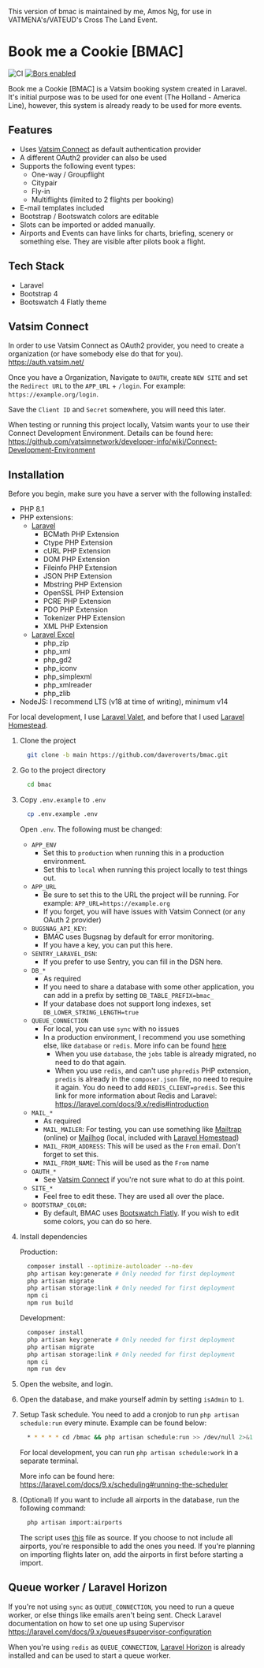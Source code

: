 This version of bmac is maintained by me, Amos Ng, for use in VATMENA's/VATEUD's Cross The Land Event.
# Book me a Cookie [BMAC]

![CI](https://github.com/daveroverts/bmac/workflows/CI/badge.svg) [![Bors enabled](https://bors.tech/images/badge_small.svg)](https://app.bors.tech/repositories/56570)


Book me a Cookie [BMAC] is a Vatsim booking system created in Laravel.
It's initial purpose was to be used for one event (The Holland - America Line),
however, this system is already ready to be used for more events.

## Features

- Uses [Vatsim Connect](https://vatsimnetwork.github.io/documentation/connect) as
  default authentication provider
- A different OAuth2 provider can also be used
- Supports the following event types:
  - One-way / Groupflight
  - Citypair
  - Fly-in
  - Multiflights (limited to 2 flights per booking)
- E-mail templates included
- Bootstrap / Bootswatch colors are editable
- Slots can be imported or added manually.
- Airports and Events can have links for charts, briefing, scenery or something else.
  They are visible after pilots book a flight.

## Tech Stack

- Laravel
- Bootstrap 4
- Bootswatch 4 Flatly theme

## Vatsim Connect

In order to use Vatsim Connect as OAuth2 provider, you need to create a
organization (or have somebody else do that for you). <https://auth.vatsim.net/>

Once you have a Organization, Navigate to `OAUTH`,
create `NEW SITE` and set the `Redirect URL` to the `APP_URL` + `/login`.
For example: `https://example.org/login`.

Save the `Client ID` and `Secret` somewhere, you will need this later.

When testing or running this project locally, Vatsim wants your to use their
Connect Development Environment. Details can be found here: <https://github.com/vatsimnetwork/developer-info/wiki/Connect-Development-Environment>

## Installation

Before you begin, make sure you have a server with the following installed:

- PHP 8.1
- PHP extensions:
  - [Laravel](https://laravel.com/docs/deployment)
    - BCMath PHP Extension
    - Ctype PHP Extension
    - cURL PHP Extension
    - DOM PHP Extension
    - Fileinfo PHP Extension
    - JSON PHP Extension
    - Mbstring PHP Extension
    - OpenSSL PHP Extension
    - PCRE PHP Extension
    - PDO PHP Extension
    - Tokenizer PHP Extension
    - XML PHP Extension
  - [Laravel Excel](https://docs.laravel-excel.com/3.1/getting-started/installation.html)
    - php_zip
    - php_xml
    - php_gd2
    - php_iconv
    - php_simplexml
    - php_xmlreader
    - php_zlib
- NodeJS: I recommend LTS (v18 at time of writing), minimum v14

For local development,
I use [Laravel Valet](https://laravel.com/docs/9.x/valet),
and before that I used [Laravel Homestead](https://laravel.com/docs/9.x/homestead).

1. Clone the project

   ```bash
     git clone -b main https://github.com/daveroverts/bmac.git
   ```

2. Go to the project directory

   ```bash
     cd bmac
   ```

3. Copy `.env.example` to `.env`

   ```bash
     cp .env.example .env
   ```

   Open `.env`. The following must be changed:

   - `APP_ENV`
     - Set this to `production` when running this in a production environment.
     - Set this to `local` when running this project locally to test things out.
   - `APP_URL`
     - Be sure to set this to the URL the project will be running. For example: ``APP_URL=https://example.org``
     - If you forget, you will have issues with Vatsim Connect (or any OAuth 2 provider)
   - `BUGSNAG_API_KEY`:
     - BMAC uses Bugsnag by default for error monitoring.
     - If you have a key, you can put this here.
   - `SENTRY_LARAVEL_DSN`:
     - If you prefer to use Sentry, you can fill in the DSN here.
   - `DB_*`
     - As required
     - If you need to share a database with some other application,
     you can add in a prefix by setting `DB_TABLE_PREFIX=bmac_`
     - If your database does not support long indexes, set `DB_LOWER_STRING_LENGTH=true`
   - `QUEUE_CONNECTION`
     - For local, you can use `sync` with no issues
     - In a production environment, I recommend you use something else,
     like `database` or `redis`. More info can be found [here](https://laravel.com/docs/9.x/queues)
       - When you use `database`, the `jobs` table is already migrated,
       no need to do that again.
       - When you use `redis`, and can't use `phpredis` PHP extension,
       `predis` is already in the `composer.json` file,
       no need to require it again. You do need to add `REDIS_CLIENT=predis`.
       See this link for more information about Redis and Laravel: <https://laravel.com/docs/9.x/redis#introduction>
   - `MAIL_*`
     - As required
     - `MAIL_MAILER`: For testing, you can use something like
     [Mailtrap](https://mailtrap.io/) (online) or
     [Mailhog](https://github.com/mailhog/MailHog)
     (local, included with [Laravel Homestead](https://laravel.com/docs/9.x/homestead))
     - `MAIL_FROM_ADDRESS`: This will be used as the `From` email.
     Don't forget to set this.
     - `MAIL_FROM_NAME`: This will be used as the `From` name
   - `OAUTH_*`
     - See [Vatsim Connect](#vatsim-connect) if you're not sure what to do
     at this point.
   - `SITE_*`
     - Feel free to edit these. They are used all over the place.
   - `BOOTSTRAP_COLOR`:
     - By default, BMAC uses [Bootswatch Flatly](https://bootswatch.com/flatly/).
     If you wish to edit some colors, you can do so here.

4. Install dependencies

   Production:

   ```bash
     composer install --optimize-autoloader --no-dev
     php artisan key:generate # Only needed for first deployment
     php artisan migrate
     php artisan storage:link # Only needed for first deployment
     npm ci
     npm run build
   ```

   Development:

   ```bash
     composer install
     php artisan key:generate # Only needed for first deployment
     php artisan migrate
     php artisan storage:link # Only needed for first deployment
     npm ci
     npm run dev
   ```

5. Open the website, and login.

6. Open the database, and make yourself admin by setting `isAdmin` to `1`.

7. Setup Task schedule. You need to add a cronjob to run
   `php artisan schedule:run` every minute. Example can be found below:

    ```bash
      * * * * * cd /bmac && php artisan schedule:run >> /dev/null 2>&1
    ```

    For local development,
    you can run `php artisan schedule:work` in a separate terminal.

    More info can be found here: <https://laravel.com/docs/9.x/scheduling#running-the-scheduler>

8. (Optional) If you want to include all airports in the database,
run the following command:

   ```bash
     php artisan import:airports
   ```

    The script uses [this](https://raw.githubusercontent.com/mborsetti/airportsdata/main/airportsdata/airports.csv)
    file as source.
    If you choose to not include all airports,
    you're responsible to add the ones you need.
    If you're planning on importing flights later on,
    add the airports in first before starting a import.

## Queue worker / Laravel Horizon

If you're not using `sync` as `QUEUE_CONNECTION`, you need to run a queue worker,
or else things like emails aren't being sent.
Check Laravel documentation on how to set one up using Supervisor <https://laravel.com/docs/9.x/queues#supervisor-configuration>

When you're using `redis` as `QUEUE_CONNECTION`, [Laravel Horizon](https://laravel.com/docs/9.x/horizon)
is already installed and can be used to start a queue worker.
